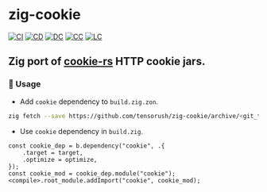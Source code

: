 # zig-cookie

[![CI][ci-shd]][ci-url]
[![CD][cd-shd]][cd-url]
[![DC][dc-shd]][dc-url]
[![CC][cc-shd]][cc-url]
[![LC][lc-shd]][lc-url]

## Zig port of [cookie-rs](https://github.com/rwf2/cookie-rs) HTTP cookie jars.

### :rocket: Usage

- Add `cookie` dependency to `build.zig.zon`.

```sh
zig fetch --save https://github.com/tensorush/zig-cookie/archive/<git_tag_or_commit_hash>.tar.gz
```

- Use `cookie` dependency in `build.zig`.

```zig
const cookie_dep = b.dependency("cookie", .{
    .target = target,
    .optimize = optimize,
});
const cookie_mod = cookie_dep.module("cookie");
<compile>.root_module.addImport("cookie", cookie_mod);
```

<!-- MARKDOWN LINKS -->

[ci-shd]: https://img.shields.io/github/actions/workflow/status/tensorush/zig-cookie/ci.yaml?branch=main&style=for-the-badge&logo=github&label=CI&labelColor=black
[ci-url]: https://github.com/tensorush/zig-cookie/blob/main/.github/workflows/ci.yaml
[cd-shd]: https://img.shields.io/github/actions/workflow/status/tensorush/zig-cookie/cd.yaml?branch=main&style=for-the-badge&logo=github&label=CD&labelColor=black
[cd-url]: https://github.com/tensorush/zig-cookie/blob/main/.github/workflows/cd.yaml
[dc-shd]: https://img.shields.io/badge/click-F6A516?style=for-the-badge&logo=zig&logoColor=F6A516&label=docs&labelColor=black
[dc-url]: https://tensorush.github.io/zig-cookie
[cc-shd]: https://img.shields.io/codecov/c/github/tensorush/zig-cookie?style=for-the-badge&labelColor=black
[cc-url]: https://app.codecov.io/gh/tensorush/zig-cookie
[lc-shd]: https://img.shields.io/github/license/tensorush/zig-cookie.svg?style=for-the-badge&labelColor=black
[lc-url]: https://github.com/tensorush/zig-cookie/blob/main/LICENSE
